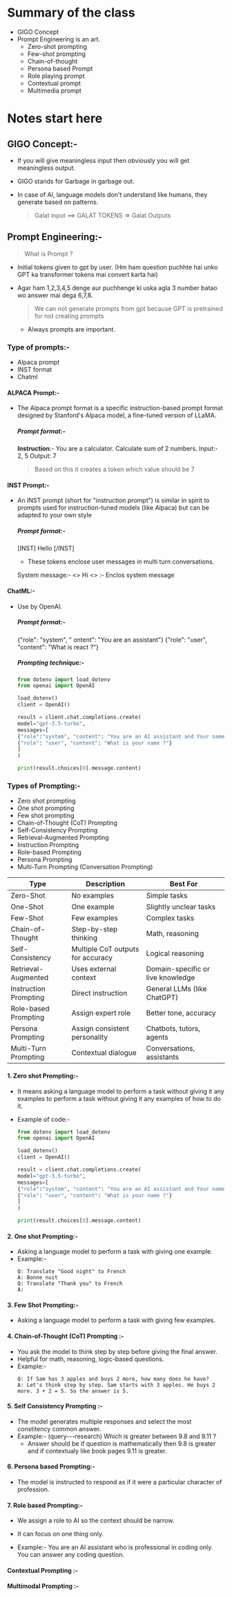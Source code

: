 # Summary of the class

- GIGO Concept
- Prompt Engineering is an art.
  - Zero-shot prompting
  - Few-shot prompting
  - Chain-of-thought
  - Persona based Prompt
  - Role playing prompt
  - Contextual prompt
  - Multimedia prompt

# Notes start here

## GIGO Concept:-

- If you will give meaningless input then obviously you will get meaningless output.
- GIGO stands for Garbage in garbage out.
- In case of AI, language models don't understand like humans, they generate based on patterns.

  > Galat input ==> GALAT TOKENS => Galat Outputs

## Prompt Engineering:-

> What is Prompt ?

- Initial tokens given to gpt by user. (Hm ham question puchhte hai unko GPT ka transformer tokens mai convert karta hai)
- Agar ham 1,2,3,4,5 denge aur puchhenge ki uska agla 3 number batao wo answer mai dega 6,7,8.

  > We can not generate prompts from gpt because GPT is pretrained for not creating prompts

  - Always prompts are important.

### Type of prompts:-

- Alpaca prompt
- INST format
- Chatml

#### ALPACA Prompt:-

- The Alpaca prompt format is a specific instruction-based prompt format designed by Stanford's Alpaca model, a fine-tuned version of LLaMA.

  ##### Prompt format:-

  **Instruction**:-
  You are a calculator. Calculate sum of 2 numbers.
  Input:- 2, 5
  Output: 7

  > Based on this it creates a token which value should be 7

#### INST Prompt:-

- An INST prompt (short for "instruction prompt") is similar in spirit to prompts used for instruction-tuned models (like Alpaca) but can be adapted to your own style

  ##### Prompt format:-

  [INST] Hello [/INST]

  - These tokens enclose user messages in multi turn conversations.

  System message:-
  <<SYS>> Hi <</SYS>> :- Enclos system message

#### ChatML:-

- Use by OpenAI.

  ##### Prompt format:-

  {"role": "system", " ontent": "You are an assistant"}
  {"role": "user", "content": "What is react ?"}

  ##### Prompting technique:-

  ```python
  from dotenv import load_dotenv
  from openai import OpenAI

  load_dotenv()
  client = OpenAI()

  result = client.chat.completions.create(
  model="gpt-3.5-turbo",
  messages=[
  {"role":"system", "content": "You are an AI assistant and Your name is Mr. Dash"},
  {"role": "user", "content": "What is your name ?"}
  ]
  )

  print(result.choices[0].message.content)
  ```

### Types of Prompting:-

- Zero shot prompting
- One shot prompting
- Few shot prompting
- Chain-of-Thought (CoT) Prompting
- Self-Consistency Prompting
- Retrieval-Augmented Prompting
- Instruction Prompting
- Role-based Prompting
- Persona Prompting
- Multi-Turn Prompting (Conversation Prompting)

| Type                  | Description                       | Best For                          |
| --------------------- | --------------------------------- | --------------------------------- |
| Zero-Shot             | No examples                       | Simple tasks                      |
| One-Shot              | One example                       | Slightly unclear tasks            |
| Few-Shot              | Few examples                      | Complex tasks                     |
| Chain-of-Thought      | Step-by-step thinking             | Math, reasoning                   |
| Self-Consistency      | Multiple CoT outputs for accuracy | Logical reasoning                 |
| Retrieval-Augmented   | Uses external context             | Domain-specific or live knowledge |
| Instruction Prompting | Direct instruction                | General LLMs (like ChatGPT)       |
| Role-based Prompting  | Assign expert role                | Better tone, accuracy             |
| Persona Prompting     | Assign consistent personality     | Chatbots, tutors, agents          |
| Multi-Turn Prompting  | Contextual dialogue               | Conversations, assistants         |

#### 1. Zero shot Prompting:-

- It means asking a language model to perform a task without giving it any examples to perform a task without giving it any examples of how to do it.
- Example of code:-

  ```Python
  from dotenv import load_dotenv
  from openai import OpenAI

  load_dotenv()
  client = OpenAI()

  result = client.chat.completions.create(
  model="gpt-3.5-turbo",
  messages=[
  {"role":"system", "content": "You are an AI assistant and Your name is Mr. Dash"},
  {"role": "user", "content": "What is your name ?"}
  ]
  )

  print(result.choices[0].message.content)
  ```

#### 2. One shot Prompting:-

- Asking a language model to perform a task with giving one example.
- Example:-
  ```
  Q: Translate "Good night" to French
  A: Bonne nuit
  Q: Translate "Thank you" to French
  A:
  ```

#### 3. Few Shot Prompting:-

- Asking a language model to perform a task with giving few examples.

#### 4. Chain-of-Thought (CoT) Prompting :-

- You ask the model to think step by step before giving the final answer.
- Helpful for math, reasoning, logic-based questions.
- Example:-
  ```
  Q: If Sam has 3 apples and buys 2 more, how many does he have?
  A: Let's think step by step. Sam starts with 3 apples. He buys 2 more. 3 + 2 = 5. So the answer is 5.
  ```

#### 5. Self Consistency Prompting :-

- The model generates multiple responses and select the most constitency common answer.
- Example:- (query---research) Which is greater between 9.8 and 9.11 ?
  - Answer should be if question is mathematically then 9.8 is greater and if contextualy like book pages 9.11 is greater.

#### 6. Persona based Prompting:-

- The model is instructed to respond as if it were a particular character of profession.

#### 7. Role based Prompting:-

- We assign a role to AI so the context should be narrow.
- It can focus on one thing only.

- Example:- You are an AI assistant who is professional in coding only. You can answer any coding question.

#### Contextual Prompting :-

#### Multimodal Prompting :-
